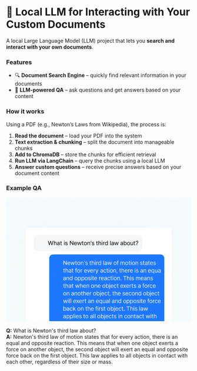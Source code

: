 # 🚀 Local LLM for Interacting with Your Custom Documents

A local Large Language Model (LLM) project that lets you **search and interact with your own documents**.  

### Features
* 🔍 **Document Search Engine** – quickly find relevant information in your documents  
* 🤝 **LLM-powered QA** – ask questions and get answers based on your content  

### How it works
Using a PDF (e.g., Newton’s Laws from Wikipedia), the process is:

1. **Read the document** – load your PDF into the system  
2. **Text extraction & chunking** – split the document into manageable chunks  
3. **Add to ChromaDB** – store the chunks for efficient retrieval  
4. **Run LLM via LangChain** – query the chunks using a local LLM  
5. **Answer custom questions** – receive precise answers based on your document content  

### Example QA

![Screenshot of workflow](chatllm.png)

**Q:** What is Newton's third law about?  
**A:** Newton's third law of motion states that for every action, there is an equal and opposite reaction. This means that when one object exerts a force on another object, the second object will exert an equal and opposite force back on the first object. This law applies to all objects in contact with each other, regardless of their size or mass.


